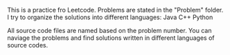 This is a practice fro Leetcode.
Problems are stated in the "Problem" folder.
I try to organize the solutions into different languages:
Java
C++
Python

All source code files are named based on the problem number.
You can naviage the problems and find solutions written in different languages of source codes.




